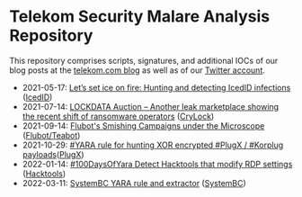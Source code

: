 # Telekom Security Malare Analysis Repository

This repository comprises scripts, signatures, and additional IOCs of our blog posts at the [telekom.com blog](https://www.telekom.com/en/blog) as well as of our [Twitter account](https://twitter.com/DTCERT).

- 2021-05-17: [Let’s set ice on fire: Hunting and detecting IcedID infections](https://www.telekom.com/en/blog/group/article/let-s-set-ice-on-fire-hunting-and-detecting-icedid-infections-627240) ([IcedID](https://github.com/telekom-security/malware_analysis/tree/main/icedid))
- 2021-07-14: [LOCKDATA Auction – Another leak marketplace showing the recent shift of ransomware operators](https://www.telekom.com/en/blog/group/article/lockdata-auction-631300) ([CryLock](https://github.com/telekom-security/malware_analysis/tree/main/crylock))
- 2021-09-14: [Flubot's Smishing Campaigns under the Microscope](https://www.telekom.com/en/blog/group/article/flubot-under-the-microscope-636368) ([Flubot/Teabot](https://github.com/telekom-security/malware_analysis/tree/main/flubot))
- 2021-10-29: [#YARA rule for hunting XOR encrypted #PlugX / #Korplug payloads](https://twitter.com/DTCERT/status/1454022175254618114?s=20)([PlugX](https://github.com/telekom-security/malware_analysis/tree/main/plugx))
- 2022-01-14: [#100DaysOfYara Detect Hacktools that modify RDP settings](https://twitter.com/DTCERT/status/1481925582019571712?s=20) ([Hacktools](https://github.com/telekom-security/malware_analysis/tree/main/hacktools))
- 2022-03-11: [SystemBC YARA rule and extractor]() ([SystemBC](https://github.com/telekom-security/malware_analysis/tree/main/systembc))
